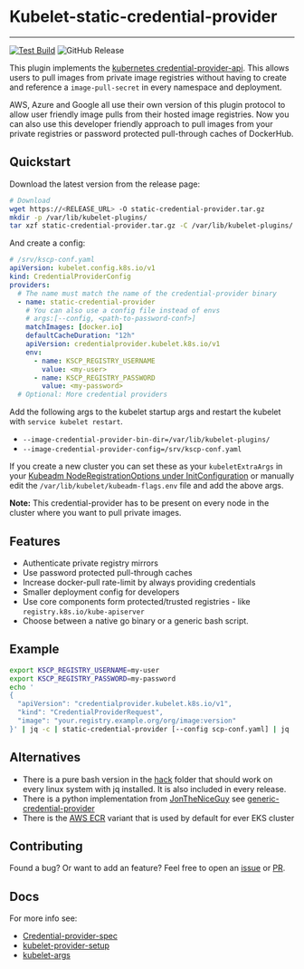 # Kubelet-static-credential-provider
---
[![Test Build](https://github.com/hegerdes/kubelet-static-credential-provider/actions/workflows/test.yml/badge.svg)](https://github.com/hegerdes/kubelet-static-credential-provider/actions/workflows/test.yml)
![GitHub Release](https://img.shields.io/github/v/release/hegerdes/kubelet-static-credential-provider)


This plugin implements the [kubernetes credential-provider-api](https://kubernetes.io/docs/reference/config-api/kubelet-credentialprovider.v1/). This allows users to pull images from private image registries without having to create and reference a `image-pull-secret` in every namespace and deployment.

AWS, Azure and Google all use their own version of this plugin protocol to allow user friendly image pulls from their hosted image registries. Now you can also use this developer friendly approach to pull images from your private registries or password protected pull-through caches of DockerHub.

## Quickstart
Download the latest version from the release page:

```bash
# Download
wget https://<RELEASE_URL> -O static-credential-provider.tar.gz
mkdir -p /var/lib/kubelet-plugins/
tar xzf static-credential-provider.tar.gz -C /var/lib/kubelet-plugins/
```
And create a config:
```yaml
# /srv/kscp-conf.yaml
apiVersion: kubelet.config.k8s.io/v1
kind: CredentialProviderConfig
providers:
  # The name must match the name of the credential-provider binary
  - name: static-credential-provider
    # You can also use a config file instead of envs
    # args:[--config, <path-to-password-conf>]
    matchImages: [docker.io]
    defaultCacheDuration: "12h"
    apiVersion: credentialprovider.kubelet.k8s.io/v1
    env:
      - name: KSCP_REGISTRY_USERNAME
        value: <my-user>
      - name: KSCP_REGISTRY_PASSWORD
        value: <my-password>
  # Optional: More credential providers
```

Add the following args to the kubelet startup args and restart the kubelet with `service kubelet restart`.
 * `--image-credential-provider-bin-dir=/var/lib/kubelet-plugins/`
 * `--image-credential-provider-config=/srv/kscp-conf.yaml`

If you create a new cluster you can set these as your `kubeletExtraArgs` in your [Kubeadm NodeRegistrationOptions  under InitConfiguration](https://kubernetes.io/docs/reference/config-api/kubeadm-config.v1beta4/#kubeadm-k8s-io-v1beta4-NodeRegistrationOptions) or manually edit the `/var/lib/kubelet/kubeadm-flags.env` file and add the above args.

**Note:** This credential-provider has to be present on every node in the cluster where you want to pull private images.

## Features
 * Authenticate private registry mirrors
 * Use password protected pull-through caches
 * Increase docker-pull rate-limit by always providing credentials
 * Smaller deployment config for developers
 * Use core components form protected/trusted registries - like `registry.k8s.io/kube-apiserver`
 * Choose between a native go binary or a generic bash script.

## Example
```bash
export KSCP_REGISTRY_USERNAME=my-user
export KSCP_REGISTRY_PASSWORD=my-password
echo '
{
  "apiVersion": "credentialprovider.kubelet.k8s.io/v1",
  "kind": "CredentialProviderRequest",
  "image": "your.registry.example.org/org/image:version"
}' | jq -c | static-credential-provider [--config scp-conf.yaml] | jq
```

## Alternatives
 * There is a pure bash version in the [hack](/hack) folder that should work on every linux system with jq installed. It is also included in every release.
 * There is a python implementation from [JonTheNiceGuy](https://github.com/JonTheNiceGuy) see [generic-credential-provider](https://github.com/JonTheNiceGuy/generic-credential-provider)
 * There is the [AWS ECR](https://cloud-provider-aws.sigs.k8s.io/credential_provider/) variant that is used by default for ever EKS cluster

## Contributing
Found a bug? Or want to add an feature? Feel free to open an [issue](https://github.com/hegerdes/kubelet-static-credential-provider/issues) or [PR](https://github.com/hegerdes/kubelet-static-credential-provider/pulls).

## Docs
For more info see:
 * [Credential-provider-spec](https://kubernetes.io/docs/reference/config-api/kubelet-credentialprovider.v1/)
 * [kubelet-provider-setup](https://kubernetes.io/docs/tasks/administer-cluster/kubelet-credential-provider/)
 * [kubelet-args](https://kubernetes.io/docs/reference/command-line-tools-reference/kubelet/)
